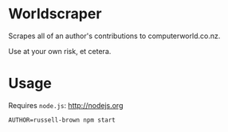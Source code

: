 Worldscraper
============

Scrapes all of an author's contributions to computerworld.co.nz.

Use at your own risk, et cetera.

Usage
=====

Requires `node.js`: http://nodejs.org

    AUTHOR=russell-brown npm start

